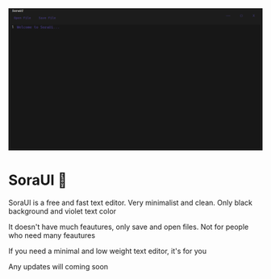    <img src="https://github.com/Soracv2/rfdasfda/blob/218f9ce436e2954cd74713de34a446e694aef6e7/New%20Project.png">

# SoraUI 🤔

SoraUI is a free and fast text editor. Very minimalist and clean. Only black background and violet text color

It doesn't have much feautures, only save and open files. Not for people who need many feautures

If you need a minimal and low weight text editor, it's for you

Any updates will coming soon 
